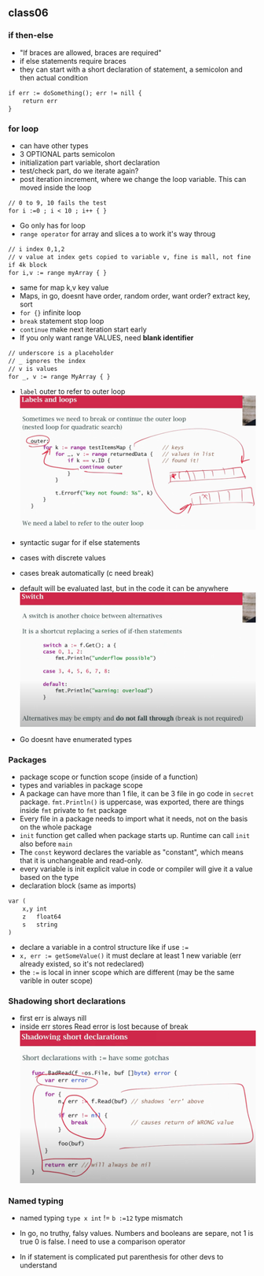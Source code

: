 ## class06

### if then-else
- "If braces are allowed, braces are required"
- if else statements require braces
- they can start with a short declaration of statement, a semicolon and then actual condition
```
if err := doSomething(); err != nill {
    return err
}
```

### for loop
- can have other types 
- 3 OPTIONAL parts semicolon
- initialization part variable, short declaration
- test/check part, do we iterate again?
- post iteration increment, where we change the loop variable. This can moved inside the loop
```
// 0 to 9, 10 fails the test
for i :=0 ; i < 10 ; i++ { }
```
- Go only has for loop
- `range operator` for array and slices a to work it's way throug
```
// i index 0,1,2
// v value at index gets copied to variable v, fine is mall, not fine if 4k block
for i,v := range myArray { }
```
- same for map k,v key value
- Maps, in go, doesnt have order, random order, want order? extract key, sort
- `for {}` infinite loop
- `break` statement stop loop
- `continue` make next iteration start early
- If you only want range VALUES, need **blank identifier**
```
// underscore is a placeholder
// _ ignores the index
// v is values 
for _, v := range MyArray { }
```
- `label` outer to refer to outer loop
![myimage](./img/loop_label.png)

- syntactic sugar for if else statements
- cases with discrete values
- cases break automatically (c need break)
- default will be evaluated last, but in the code it can be anywhere
![myimage](./img/switch.png)
- Go doesnt have enumerated types

### Packages
- package scope or function scope (inside of a function)
- types and variables in package scope
- A package can have more than 1 file, it can be 3 file in go code in `secret` package. `fmt.Println()` is uppercase, was exported, there are things inside `fmt` private to `fmt` package
- Every file in a package needs to import what it needs, not on the basis on the whole package
- `init` function get called when package starts up. Runtime can call `init` also before `main`
- The `const` keyword declares the variable as "constant", which means that it is unchangeable and read-only.
- every variable is init explicit value in code or compiler will give it a value based on the type
- declaration block (same as imports)
```
var (
    x,y int
    z   float64
    s   string
)
```
- declare a variable in a control structure like if use `:=`
- `x, err := getSomeValue()` it must declare at least 1 new variable (err already existed, so it's not redeclared)
- the `:=` is local in inner scope which are different (may be the same varible in outer scope) 

### Shadowing short declarations
- first err is always nill
- inside err stores Read error is lost because of break
![myimage](./img/shadowing.png)

### Named typing
- named typing `type x int` != `b :=12` type mismatch

- In go, no truthy, falsy values. Numbers and booleans are separe, not 1 is true 0 is false. I need to use a comparison operator
- In if statement is complicated put parenthesis for other devs to understand